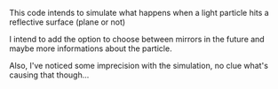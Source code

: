 This code intends to simulate what happens when a light particle hits a reflective surface (plane or not)

I intend to add the option to choose between mirrors in the future and maybe more informations about the particle.

Also, I've noticed some imprecision with the simulation, no clue what's causing that though...
